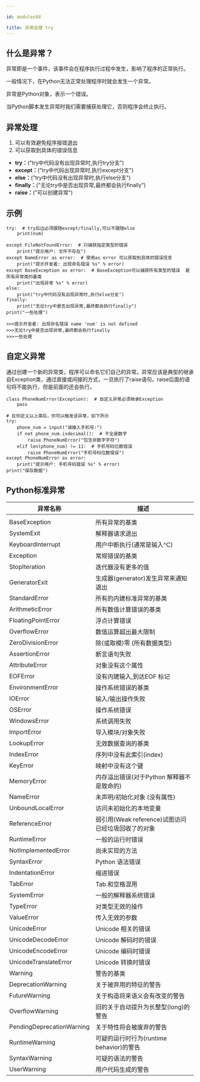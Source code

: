 ```yaml
---

id: modules04

title: 异常处理 try
---
```




## 什么是异常？

异常即是一个事件，该事件会在程序执行过程中发生，影响了程序的正常执行。

一般情况下，在Python无法正常处理程序时就会发生一个异常。

异常是Python对象，表示一个错误。

当Python脚本发生异常时我们需要捕获处理它，否则程序会终止执行。



## 异常处理

1. 可以有效避免程序报错退出  
2. 可以获取到具体的错误信息

- **try：**("try中代码没有出现异常时,执行try分支")
- **except：**("try中代码出现异常时,执行except分支")
- **else：**("try中代码没有出现异常时,执行else分支")
- **finally：**("无论try中是否出现异常,最终都会执行finally")
- **raise：**("可以创建异常")



## 示例

```
try:  # try后边必须跟随except/finally,可以不跟随else
    print(num)
    
except FileNotFoundError:  # 只捕获指定类型的错误
    print("提示用户: 文件不存在")
except NameError as error:  # 使用as error 可以获取到具体的错误信息
    print("提示开发者: 出现命名错误 %s" % error)
except BaseException as error:  # BaseException可以捕获所有类型的错误  是所有异常类的基类
    print("出现异常 %s" % error)
else:
    print("try中代码没有出现异常时,执行else分支")
finally:
    print("无论try中是否出现异常,最终都会执行finally")
print("一些处理")

>>>提示开发者: 出现命名错误 name 'num' is not defined
>>>无论try中是否出现异常,最终都会执行finally
>>>一些处理
```



## 自定义异常

通过创建一个新的异常类，程序可以命名它们自己的异常。异常应该是典型的继承自Exception类，通过直接或间接的方式，一旦执行了raise语句，raise后面的语句将不能执行，但是前面的还会执行。

```
class PhoneNumError(Exception):  # 自定义异常必须继承Exception
    pass

# 在你定义以上类后，你可以触发该异常，如下所示
try:
    phone_num = input("请输入手机号:")
    if not phone_num.isdecimal():  # 不全是数字
        raise PhoneNumError("包含非数字字符")
    elif len(phone_num) != 11:  # 手机号码位数错误
        raise PhoneNumError("手机号码位数错误")
except PhoneNumError as error:
    print("提示用户: 手机号码错误 %s" % error)
print("保存数据")
```





## Python标准异常

| 异常名称                  | 描述                                               |
| ------------------------- | -------------------------------------------------- |
|                           |                                                    |
| BaseException             | 所有异常的基类                                     |
| SystemExit                | 解释器请求退出                                     |
| KeyboardInterrupt         | 用户中断执行(通常是输入^C)                         |
| Exception                 | 常规错误的基类                                     |
| StopIteration             | 迭代器没有更多的值                                 |
| GeneratorExit             | 生成器(generator)发生异常来通知退出                |
| StandardError             | 所有的内建标准异常的基类                           |
| ArithmeticError           | 所有数值计算错误的基类                             |
| FloatingPointError        | 浮点计算错误                                       |
| OverflowError             | 数值运算超出最大限制                               |
| ZeroDivisionError         | 除(或取模)零 (所有数据类型)                        |
| AssertionError            | 断言语句失败                                       |
| AttributeError            | 对象没有这个属性                                   |
| EOFError                  | 没有内建输入,到达EOF 标记                          |
| EnvironmentError          | 操作系统错误的基类                                 |
| IOError                   | 输入/输出操作失败                                  |
| OSError                   | 操作系统错误                                       |
| WindowsError              | 系统调用失败                                       |
| ImportError               | 导入模块/对象失败                                  |
| LookupError               | 无效数据查询的基类                                 |
| IndexError                | 序列中没有此索引(index)                            |
| KeyError                  | 映射中没有这个键                                   |
| MemoryError               | 内存溢出错误(对于Python 解释器不是致命的)          |
| NameError                 | 未声明/初始化对象 (没有属性)                       |
| UnboundLocalError         | 访问未初始化的本地变量                             |
| ReferenceError            | 弱引用(Weak reference)试图访问已经垃圾回收了的对象 |
| RuntimeError              | 一般的运行时错误                                   |
| NotImplementedError       | 尚未实现的方法                                     |
| SyntaxError               | Python 语法错误                                    |
| IndentationError          | 缩进错误                                           |
| TabError                  | Tab 和空格混用                                     |
| SystemError               | 一般的解释器系统错误                               |
| TypeError                 | 对类型无效的操作                                   |
| ValueError                | 传入无效的参数                                     |
| UnicodeError              | Unicode 相关的错误                                 |
| UnicodeDecodeError        | Unicode 解码时的错误                               |
| UnicodeEncodeError        | Unicode 编码时错误                                 |
| UnicodeTranslateError     | Unicode 转换时错误                                 |
| Warning                   | 警告的基类                                         |
| DeprecationWarning        | 关于被弃用的特征的警告                             |
| FutureWarning             | 关于构造将来语义会有改变的警告                     |
| OverflowWarning           | 旧的关于自动提升为长整型(long)的警告               |
| PendingDeprecationWarning | 关于特性将会被废弃的警告                           |
| RuntimeWarning            | 可疑的运行时行为(runtime behavior)的警告           |
| SyntaxWarning             | 可疑的语法的警告                                   |
| UserWarning               | 用户代码生成的警告                                 |
